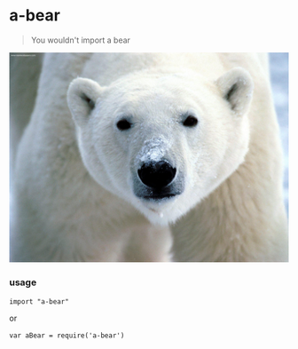 # a-bear
> You wouldn't import a bear

![a bear](bear.jpg)

### usage

```
import "a-bear"
```

or

```
var aBear = require('a-bear')
```